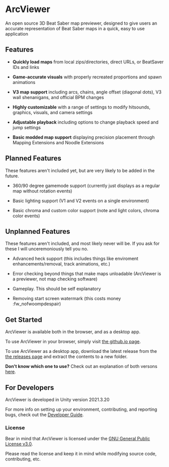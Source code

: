 # ArcViewer
An open source 3D Beat Saber map previewer, designed to give users an accurate representation of Beat Saber maps in a quick, easy to use application

## Features
- **Quickly load maps** from local zips/directories, direct URLs, or BeatSaver IDs and links

- **Game-accurate visuals** with properly recreated proportions and spawn animations

- **V3 map support** including arcs, chains, angle offset (diagonal dots), V3 wall shenanigans, and official BPM changes

- **Highly customizable** with a range of settings to modify hitsounds, graphics, visuals, and camera settings

- **Adjustable playback** including options to change playback speed and jump settings

- **Basic modded map support** displaying precision placement through Mapping Extensions and Noodle Extensions

## Planned Features
These features aren't included yet, but are very likely to be added in the future.

- 360/90 degree gamemode support (currently just displays as a regular map without rotation events)

- Basic lighting support (V1 and V2 events on a single environment)

- Basic chroma and custom color support (note and light colors, chroma color events)

## Unplanned Features
These features aren't included, and most likely never will be. If you ask for these I will unceremoniously tell you no.

- Advanced heck support (this includes things like enviroment enhancements/removal, track animations, etc.)

- Error checking beyond things that make maps unloadable (ArcViewer is a previewer, not map checking software)

- Gameplay. This should be self explanatory

- Removing start screen watermark (this costs money :fw_nofwoompdespair)

## Get Started
ArcViewer is available both in the browser, and as a desktop app.

To use ArcViewer in your browser, simply visit [the github.io page](https://allpoland.github.io/ArcViewer/).

To use ArcViewer as a desktop app, download the latest release from the [the releases page](https://github.com/AllPoland/ArcViewer/releases) and extract the contents to a new folder.

**Don't know which one to use?** Check out an explanation of both versons [here](https://github.com/AllPoland/ArcViewer/wiki/Which-Version-Should-I-Use%3f).

## For Developers
ArcViewer is developed in Unity version 2021.3.20

For more info on setting up your environment, contributing, and reporting bugs, check out the [Developer Guide](DEVELOPERS.md).

### License
Bear in mind that ArcViewer is licensed under the [GNU General Public License v3.0](LICENSE).

Please read the license and keep it in mind while modifying source code, contributing, etc.
